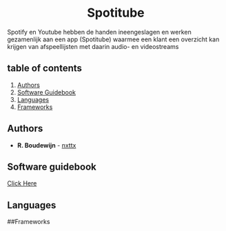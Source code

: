 <h1 align="center">
  <br>
  Spotitube
  <br>
</h1>
Spotify en Youtube hebben de handen ineengeslagen en werken gezamenlijk aan een app
(Spotitube) waarmee een klant een overzicht kan krijgen van afspeellijsten met daarin
audio- en videostreams

## table of contents
1. [Authors](#authors)
2. [Software Guidebook](#software-guidebook)
3. [Languages](#languages)
4. [Frameworks](#frameworks)

## Authors
* **R. Boudewijn** - [nxttx](https://github.com/nxttx)

## Software guidebook
[Click Here](/documentation/readme.md)

## Languages

##Frameworks